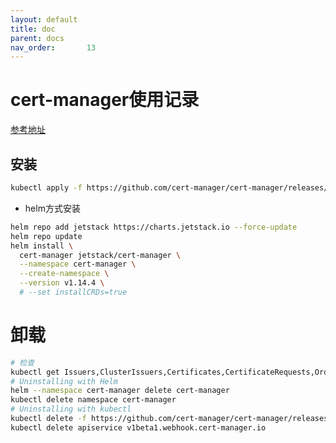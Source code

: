 ```yaml
---
layout: default
title: doc
parent: docs
nav_order:       13
---
```


# cert-manager使用记录

[参考地址](https://cert-manager.io/docs/installation/)

## 安装

```bash
kubectl apply -f https://github.com/cert-manager/cert-manager/releases/download/v1.14.4/cert-manager.yaml
```

- helm方式安装

```bash
helm repo add jetstack https://charts.jetstack.io --force-update
helm repo update
helm install \
  cert-manager jetstack/cert-manager \
  --namespace cert-manager \
  --create-namespace \
  --version v1.14.4 \
  # --set installCRDs=true
```

# 卸载

```bash
# 检查
kubectl get Issuers,ClusterIssuers,Certificates,CertificateRequests,Orders,Challenges --all-namespaces
# Uninstalling with Helm
helm --namespace cert-manager delete cert-manager
kubectl delete namespace cert-manager
# Uninstalling with kubectl
kubectl delete -f https://github.com/cert-manager/cert-manager/releases/download/vX.Y.Z/cert-manager.crds.yaml
kubectl delete apiservice v1beta1.webhook.cert-manager.io
```
